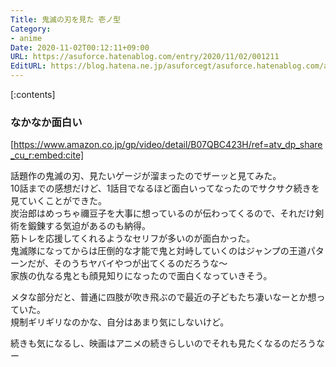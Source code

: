 ```yaml
---
Title: 鬼滅の刃を見た 壱ノ型
Category:
- anime
Date: 2020-11-02T00:12:11+09:00
URL: https://asuforce.hatenablog.com/entry/2020/11/02/001211
EditURL: https://blog.hatena.ne.jp/asuforcegt/asuforce.hatenablog.com/atom/entry/26006613647824416
---
```


[:contents]

###  なかなか面白い

[https://www.amazon.co.jp/gp/video/detail/B07QBC423H/ref=atv_dp_share_cu_r:embed:cite]

話題作の鬼滅の刃、見たいゲージが溜まったのでザーッと見てみた。  
10話までの感想だけど、1話目でなるほど面白いってなったのでサクサク続きを見ていくことができた。  
炭治郎はめっちゃ禰豆子を大事に想っているのが伝わってくるので、それだけ剣術を鍛錬する気迫があるのも納得。  
筋トレを応援してくれるようなセリフが多いのが面白かった。  
鬼滅隊になってからは圧倒的な才能で鬼と対峙していくのはジャンプの王道パターンだが、そのうちヤバイやつが出てくるのだろうな〜  
家族の仇なる鬼とも顔見知りになったので面白くなっていきそう。

メタな部分だと、普通に四肢が吹き飛ぶので最近の子どもたち凄いなーとか想っていた。  
規制ギリギリなのかな、自分はあまり気にしないけど。

続きも気になるし、映画はアニメの続きらしいのでそれも見たくなるのだろうなー
